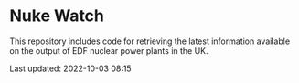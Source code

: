 # Nuke Watch

This repository includes code for retrieving the latest information available on the output of EDF nuclear power plants in the UK.

Last updated: 2022-10-03 08:15
